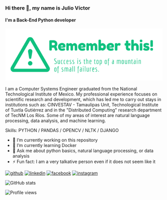 ### Hi there 👋, my name is Julio Víctor
#### I'm a Back-End Python developer

![I'm a Back-End Python developer](https://github.com/JulioVictorSanchez/JulioVictorSanchez/blob/c9e62110e16c760f4646c1aec4a1a56079486c47/Good%20Vibes!.png)

I am a Computer Systems Engineer graduated from the National Technological Institute of Mexico. My professional experience focuses on scientific research and development, which has led me to carry out stays in institutions such as: CINVESTAV - Tamaulipas Unit, Technological Institute of Tuxtla Gutiérrez and in the "Distributed Computing" research department of TecNM Los Ríos. Some of my areas of interest are natural language processing, data analysis, and machine learning.

Skills: PYTHON / PANDAS / OPENCV / NLTK / DJANGO

- 🔭 I’m currently working on this repository 
- 🌱 I’m currently learning Docker 
- 💬 Ask me about python basics, natural language processing, or data analysis 
- ⚡ Fun fact: I am a very talkative person even if it does not seem like it 


[<img src='https://cdn.jsdelivr.net/npm/simple-icons@3.0.1/icons/github.svg' alt='github' height='40'>](https://github.com/JulioVictorSanchez)  [<img src='https://cdn.jsdelivr.net/npm/simple-icons@3.0.1/icons/linkedin.svg' alt='linkedin' height='40'>](https://www.linkedin.com/in/juliovictorsanchez/)  [<img src='https://cdn.jsdelivr.net/npm/simple-icons@3.0.1/icons/facebook.svg' alt='facebook' height='40'>](https://www.facebook.com/JulioSchez08)  [<img src='https://cdn.jsdelivr.net/npm/simple-icons@3.0.1/icons/instagram.svg' alt='instagram' height='40'>](https://www.instagram.com/_julioschez_/)  

![GitHub stats](https://github-readme-stats.vercel.app/api?username=JulioVictorSanchez&show_icons=true)  

![Profile views](https://gpvc.arturio.dev/JulioVictorSanchez)  
